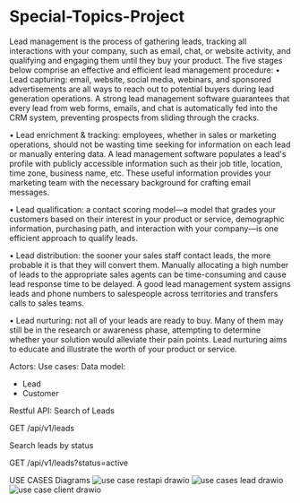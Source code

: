 # Special-Topics-Project

Lead management is the process of gathering leads, tracking all interactions with your company, such as email, chat, or website activity, and qualifying and engaging them until they buy your product. The five stages below comprise an effective and efficient lead management procedure:
•	Lead capturing: email, website, social media, webinars, and sponsored advertisements are all ways to reach out to potential buyers during lead generation operations. A strong lead management software guarantees that every lead from web forms, emails, and chat is automatically fed into the CRM system, preventing prospects from sliding through the cracks.

•	Lead enrichment & tracking: employees, whether in sales or marketing operations, should not be wasting time seeking for information on each lead or manually entering data. A lead management software populates a lead's profile with publicly accessible information such as their job title, location, time zone, business name, etc. These useful information provides your marketing team with the necessary background for crafting email messages.

•	Lead qualification: a contact scoring model—a model that grades your customers based on their interest in your product or service, demographic information, purchasing path, and interaction with your company—is one efficient approach to qualify leads.

•	Lead distribution: the sooner your sales staff contact leads, the more probable it is that they will convert them. Manually allocating a high number of leads to the appropriate sales agents can be time-consuming and cause lead response time to be delayed. A good lead management system assigns leads and phone numbers to salespeople across territories and transfers calls to sales teams.

•	Lead nurturing: not all of your leads are ready to buy. Many of them may still be in the research or awareness phase, attempting to determine whether your solution would alleviate their pain points. Lead nurturing aims to educate and illustrate the worth of your product or service.



Actors:
Use cases:
Data model:
-	Lead
-	Customer

Restful API:
Search of Leads

GET /api/v1/leads

Search leads by status

GET /api/v1/leads?status=active


USE CASES Diagrams
![use case restapi drawio](https://user-images.githubusercontent.com/92259283/203331057-1dbfba70-5ecc-4ac8-bae0-51130402ccd2.png)
![use cases lead drawio](https://user-images.githubusercontent.com/92259283/203331135-043c2fed-854e-4879-b573-59d9cbea97ef.png)
![use case client drawio](https://user-images.githubusercontent.com/92259283/203331153-760a9042-0a55-488f-b892-28f47d94c139.png)
